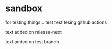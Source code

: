 # sandbox

for testing things...
test
test
tesing github actions

text added on release-next

text added on test branch
